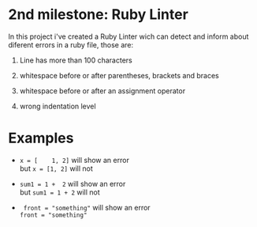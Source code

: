 # 2nd milestone: Ruby Linter

In this project i've created a Ruby Linter wich can detect and inform about diferent errors in a ruby file, those are:

1. Line has more than 100 characters

2. whitespace before or after parentheses, brackets and braces

3. whitespace before or after an assignment operator

4. wrong indentation level

# Examples

- ``` x = [    1, 2] ``` will show an error <br />
but ``` x = [1, 2] ``` will not
 
- ```sum1 = 1 +  2``` will show an error <br />
but ```sum1 = 1 + 2``` will not

- ``` front = "something"``` will show an error <br />
```front = "something"```
